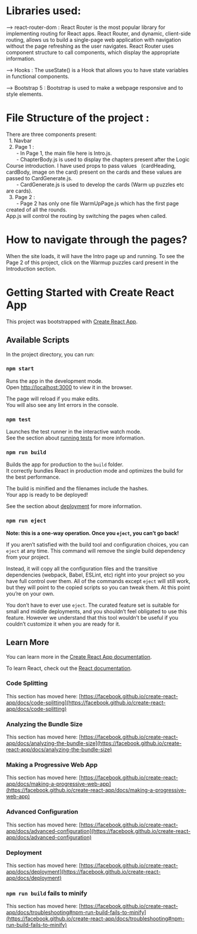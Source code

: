 # Libraries used: 
--> react-router-dom : React Router is the most popular library for implementing routing for React apps. React Router, and dynamic, client-side routing, allows us to build a                            single-page web application with navigation without the page refreshing as the user navigates. React Router uses component structure to call components,                          which display the appropriate information.

--> Hooks : The useState() is a Hook that allows you to have state variables in functional components. 

--> Bootstrap 5 : Bootstrap is used to make a webpage responsive and to style elements.


# File Structure of the project :
There are three components present:   
&nbsp;    1. Navbar  
&nbsp;    2. Page 1 :   
            &emsp;&emsp;- In Page 1, the main file here is Intro.js.   
            &emsp;&emsp;- ChapterBody.js is used to display the chapters present after the Logic Course introduction. I have used props to pass values                          &nbsp;&nbsp;(cardHeading, cardBody, image on the card) present on the cards and these values are passed to CardGenerate.js.  
            &emsp;&emsp;- CardGenerate.js is used to develop the cards (Warm up puzzles etc are cards).   
&nbsp;    3. Page 2 :  
            &emsp;&emsp;- Page 2 has only one file WarmUpPage.js which has the first page created of all the rounds.  
    App.js will control the routing by switching the pages when called.  
    
# How to navigate through the pages? 
  When the site loads, it will have the Intro page up and running. To see the Page 2 of this project, click on the Warmup puzzles card present in the Introduction section.
  

# Getting Started with Create React App

This project was bootstrapped with [Create React App](https://github.com/facebook/create-react-app).

## Available Scripts

In the project directory, you can run:

### `npm start`

Runs the app in the development mode.\
Open [http://localhost:3000](http://localhost:3000) to view it in the browser.

The page will reload if you make edits.\
You will also see any lint errors in the console.

### `npm test`

Launches the test runner in the interactive watch mode.\
See the section about [running tests](https://facebook.github.io/create-react-app/docs/running-tests) for more information.

### `npm run build`

Builds the app for production to the `build` folder.\
It correctly bundles React in production mode and optimizes the build for the best performance.

The build is minified and the filenames include the hashes.\
Your app is ready to be deployed!

See the section about [deployment](https://facebook.github.io/create-react-app/docs/deployment) for more information.

### `npm run eject`

**Note: this is a one-way operation. Once you `eject`, you can’t go back!**

If you aren’t satisfied with the build tool and configuration choices, you can `eject` at any time. This command will remove the single build dependency from your project.

Instead, it will copy all the configuration files and the transitive dependencies (webpack, Babel, ESLint, etc) right into your project so you have full control over them. All of the commands except `eject` will still work, but they will point to the copied scripts so you can tweak them. At this point you’re on your own.

You don’t have to ever use `eject`. The curated feature set is suitable for small and middle deployments, and you shouldn’t feel obligated to use this feature. However we understand that this tool wouldn’t be useful if you couldn’t customize it when you are ready for it.

## Learn More

You can learn more in the [Create React App documentation](https://facebook.github.io/create-react-app/docs/getting-started).

To learn React, check out the [React documentation](https://reactjs.org/).

### Code Splitting

This section has moved here: [https://facebook.github.io/create-react-app/docs/code-splitting](https://facebook.github.io/create-react-app/docs/code-splitting)

### Analyzing the Bundle Size

This section has moved here: [https://facebook.github.io/create-react-app/docs/analyzing-the-bundle-size](https://facebook.github.io/create-react-app/docs/analyzing-the-bundle-size)

### Making a Progressive Web App

This section has moved here: [https://facebook.github.io/create-react-app/docs/making-a-progressive-web-app](https://facebook.github.io/create-react-app/docs/making-a-progressive-web-app)

### Advanced Configuration

This section has moved here: [https://facebook.github.io/create-react-app/docs/advanced-configuration](https://facebook.github.io/create-react-app/docs/advanced-configuration)

### Deployment

This section has moved here: [https://facebook.github.io/create-react-app/docs/deployment](https://facebook.github.io/create-react-app/docs/deployment)

### `npm run build` fails to minify

This section has moved here: [https://facebook.github.io/create-react-app/docs/troubleshooting#npm-run-build-fails-to-minify](https://facebook.github.io/create-react-app/docs/troubleshooting#npm-run-build-fails-to-minify)

